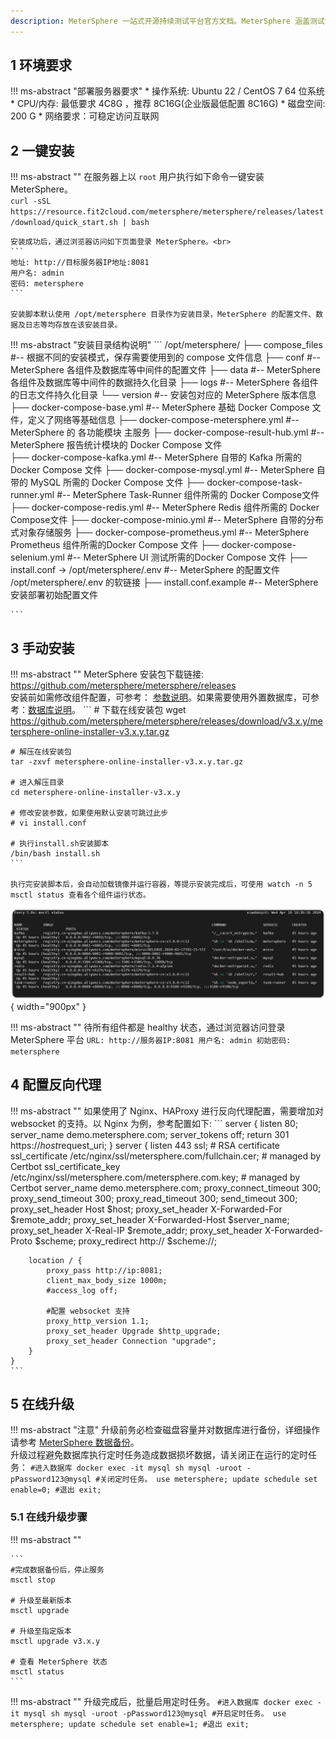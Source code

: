 ```yaml
---
description: MeterSphere 一站式开源持续测试平台官方文档。MeterSphere 涵盖测试管理、接口测试、UI 测试和性能测试等功能，全面兼容 JMeter、Selenium 等主流开源标准，有效助力开发和测试团队充分利用云弹性进行高度可 扩展的自动化测试，加速高质量的软件交付。
---
```




## 1 环境要求
!!! ms-abstract "部署服务器要求"
    * 操作系统: Ubuntu 22 / CentOS 7 64 位系统
    * CPU/内存: 最低要求 4C8G ，推荐 8C16G(企业版最低配置 8C16G)
    * 磁盘空间: 200 G
    * 网络要求：可稳定访问互联网

## 2 一键安装
!!! ms-abstract ""
    在服务器上以 `root` 用户执行如下命令一键安装 MeterSphere。<br>
    ```
    curl -sSL https://resource.fit2cloud.com/metersphere/metersphere/releases/latest/download/quick_start.sh | bash
    ```

    安装成功后，通过浏览器访问如下页面登录 MeterSphere。<br>
    ```
    地址: http://目标服务器IP地址:8081
    用户名: admin
    密码: metersphere
    ```

    安装脚本默认使用 /opt/metersphere 目录作为安装目录，MeterSphere 的配置文件、数据及日志等均存放在该安装目录。

 
!!! ms-abstract "安装目录结构说明"
    ```
    /opt/metersphere/
    ├── compose_files                               #-- 根据不同的安装模式，保存需要使用到的 compose 文件信息
    ├── conf                                        #-- MeterSphere 各组件及数据库等中间件的配置文件
    ├── data                                        #-- MeterSphere 各组件及数据库等中间件的数据持久化目录 
    ├── logs                                        #-- MeterSphere 各组件的日志文件持久化目录
    └── version                                     #-- 安装包对应的 MeterSphere 版本信息
    ├── docker-compose-base.yml                     #-- MeterSphere 基础 Docker Compose 文件，定义了网络等基础信息 
    ├── docker-compose-metersphere.yml              #-- MeterSphere 的 各功能模块 主服务
    ├── docker-compose-result-hub.yml               #-- MeterSphere 报告统计模块的 Docker Compose 文件     
    ├── docker-compose-kafka.yml                    #-- MeterSphere 自带的 Kafka 所需的 Docker Compose 文件
    ├── docker-compose-mysql.yml                    #-- MeterSphere 自带的 MySQL 所需的 Docker Compose 文件
    ├── docker-compose-task-runner.yml              #-- MeterSphere Task-Runner 组件所需的 Docker Compose文件
    ├── docker-compose-redis.yml                    #-- MeterSphere Redis 组件所需的 Docker Compose文件
    ├── docker-compose-minio.yml                    #-- MeterSphere 自带的分布式对象存储服务
    ├── docker-compose-prometheus.yml               #-- MeterSphere Prometheus 组件所需的Docker Compose 文件
    ├── docker-compose-selenium.yml                 #-- MeterSphere UI 测试所需的Docker Compose 文件
    ├── install.conf -> /opt/metersphere/.env       #-- MeterSphere 的配置文件 /opt/metersphere/.env 的软链接
    ├── install.conf.example                        #-- MeterSphere 安装部署初始配置文件
    
    
    ```

## 3 手动安装

!!! ms-abstract ""
    MeterSphere 安装包下载链接: https://github.com/metersphere/metersphere/releases </br>
    安装前如需修改组件配置，可参考： [参数说明](./offline_installation.md#41)。如果需要使用外置数据库，可参考：[数据库说明](./offline_installation.md#42)。
    ```
    # 下载在线安装包
    wget https://github.com/metersphere/metersphere/releases/download/v3.x.y/metersphere-online-installer-v3.x.y.tar.gz
    
    # 解压在线安装包
    tar -zxvf metersphere-online-installer-v3.x.y.tar.gz
    
    # 进入解压目录
    cd metersphere-online-installer-v3.x.y
    
    # 修改安装参数，如果使用默认安装可跳过此步
    # vi install.conf
    
    # 执行install.sh安装脚本
    /bin/bash install.sh
    ```

    执行完安装脚本后，会自动加载镜像并运行容器，等提示安装完成后，可使用 watch -n 5 msctl status 查看各个组件运行状态。
![服务状态](../img/installation/msctlstatus.png){ width="900px" }

!!! ms-abstract ""
    待所有组件都是 healthy 状态，通过浏览器访问登录 MeterSphere 平台
    ```
     URL: http://服务器IP:8081
     用户名: admin
     初始密码: metersphere
    ```

## 4 配置反向代理

!!! ms-abstract ""
    如果使用了 Nginx、HAProxy 进行反向代理配置，需要增加对 websocket 的支持。以 Nginx 为例，参考配置如下:
    ```
    server {
        listen 80;
        server_name demo.metersphere.com;
        server_tokens off;
        return 301 https://$host$request_uri;
    }
    server {
        listen 443 ssl;
        # RSA certificate
        ssl_certificate /etc/nginx/ssl/metersphere.com/fullchain.cer; # managed by Certbot
        ssl_certificate_key /etc/nginx/ssl/metersphere.com/metersphere.com.key; # managed by Certbot
        server_name  demo.metersphere.com;
        proxy_connect_timeout       300;
        proxy_send_timeout          300;
        proxy_read_timeout          300;
        send_timeout                300;
        proxy_set_header Host $host;
        proxy_set_header X-Forwarded-For $remote_addr;
        proxy_set_header X-Forwarded-Host $server_name;
        proxy_set_header X-Real-IP $remote_addr;
        proxy_set_header X-Forwarded-Proto $scheme;
        proxy_redirect http:// $scheme://;

        location / {
            proxy_pass http://ip:8081;
            client_max_body_size 1000m;
            #access_log off;

            #配置 websocket 支持
            proxy_http_version 1.1;
            proxy_set_header Upgrade $http_upgrade;
            proxy_set_header Connection "upgrade";
        }
    }
    ```


##  5 在线升级

!!! ms-abstract "注意"
    升级前务必检查磁盘容量并对数据库进行备份，详细操作请参考 [MeterSphere 数据备份](./backup_data.md)。</br>
        升级过程避免数据库执行定时任务造成数据损坏数据，请关闭正在运行的定时任务：
     ```
        #进入数据库
        docker exec -it mysql sh
        mysql -uroot -pPassword123@mysql
        #关闭定时任务。
        use metersphere;
        update schedule set enable=0;
        #退出
        exit;
     ```

###  5.1 在线升级步骤

!!! ms-abstract ""

    ```
    #完成数据备份后，停止服务
    msctl stop

    # 升级至最新版本
    msctl upgrade

    # 升级至指定版本
    msctl upgrade v3.x.y
    
    # 查看 MeterSphere 状态
    msctl status
    ```

!!! ms-abstract ""
     升级完成后，批量启用定时任务。
     ```
        #进入数据库
        docker exec -it mysql sh
        mysql -uroot -pPassword123@mysql
        #开启定时任务。
        use metersphere;
        update schedule set enable=1;
        #退出
        exit;
     ```